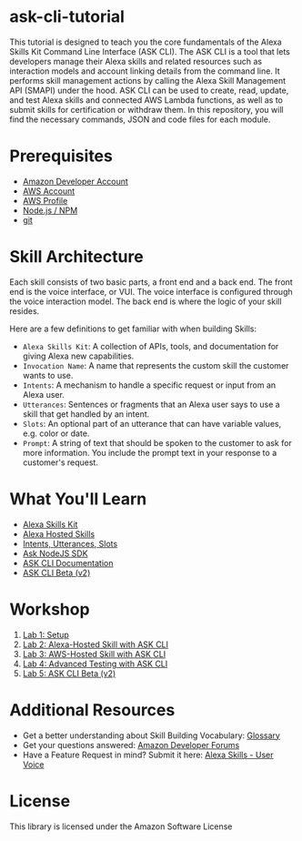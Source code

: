 # ask-cli-tutorial
This tutorial is designed to teach you the core fundamentals of the Alexa Skills Kit Command Line Interface (ASK CLI). The ASK CLI is a tool that lets developers manage their Alexa skills and related resources such as interaction models and account linking details from the command line. It performs skill management actions by calling the Alexa Skill Management API (SMAPI) under the hood. ASK CLI can be used to create, read, update, and test Alexa skills and connected AWS Lambda functions, as well as to submit skills for certification or withdraw them.
In this repository, you will find the necessary commands, JSON and code files for each module.

# Prerequisites

* [Amazon Developer Account](https://developer.amazon.com/)
* [AWS Account](https://portal.aws.amazon.com/billing/signup#/start)
* [AWS Profile](https://docs.aws.amazon.com/IAM/latest/UserGuide/id_users_create.html#id_users_create_console)
* [Node.js / NPM](https://nodejs.org/en/download/)
* [git](https://git-scm.com/downloads)

# Skill Architecture
Each skill consists of two basic parts, a front end and a back end. The front end is the voice interface, or VUI. 
The voice interface is configured through the voice interaction model. 
The back end is where the logic of your skill resides.

Here are a few definitions to get familiar with when building Skills:

* `Alexa Skills Kit`: A collection of APIs, tools, and documentation for giving Alexa new capabilities.
* `Invocation Name`: A name that represents the custom skill the customer wants to use.
* `Intents`: A mechanism to handle a specific request or input from an Alexa user.
* `Utterances`: Sentences or fragments that an Alexa user says to use a skill that get handled by an intent.
* `Slots`: An optional part of an utterance that can have variable values, e.g. color or date. 
* `Prompt`: A string of text that should be spoken to the customer to ask for more information. You include the prompt text in your response to a customer's request. 

# What You'll Learn

* [Alexa Skills Kit](https://developer.amazon.com/alexa-skills-kit)
* [Alexa Hosted Skills](https://developer.amazon.com/docs/hosted-skills/build-a-skill-end-to-end-using-an-alexa-hosted-skill.html)
* [Intents, Utterances, Slots](https://developer.amazon.com/docs/custom-skills/create-intents-utterances-and-slots.html)
* [Ask NodeJS SDK](https://ask-sdk-for-nodejs.readthedocs.io/en/latest/)
* [ASK CLI Documentation](https://developer.amazon.com/docs/smapi/quick-start-alexa-skills-kit-command-line-interface.html)
* [ASK CLI Beta (v2)](https://github.com/alexa-labs/ask-cli)

# Workshop

1. [Lab 1: Setup](./01-lab/README.md)
1. [Lab 2: Alexa-Hosted Skill with ASK CLI](./02-lab/README.md)
1. [Lab 3: AWS-Hosted Skill with ASK CLI](./03-lab/README.md)
1. [Lab 4: Advanced Testing with ASK CLI](./04-lab/README.md)
1. [Lab 5: ASK CLI Beta (v2)](./05-lab/README.md)

# Additional Resources

* Get a better understanding about Skill Building Vocabulary: [Glossary](https://developer.amazon.com/docs/alexa-design/glossary.html)
* Get your questions answered: [Amazon Developer Forums](https://forums.developer.amazon.com/spaces/165/index.html)
* Have a Feature Request in mind? Submit it here: [Alexa Skills - User Voice](https://alexa.uservoice.com/forums/906892-alexa-skills-developer-voice-and-vote)

# License

This library is licensed under the Amazon Software License